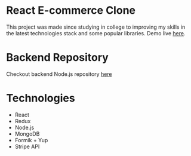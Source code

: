 
# React E-commerce Clone
  This project was made since studying in college to improving my skills in the latest technologies stack and some popular libraries.
  Demo live [here](https://ecommerce-stripe-react.netlify.app/).

# Backend Repository

Checkout backend Node.js repository [here](https://github.com/vchrpng/ecommerce_backend)

# Technologies
  - React
  - Redux
  - Node.js
  - MongoDB
  - Formik + Yup
  - Stripe API


